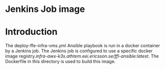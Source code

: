 # Jenkins Job image

# Introduction

The deploy-ffe-infra-vms.yml Ansible playbook is run in a docker container by a Jenkins job. The Jenkins job is configured to use a specific docker image registry._infra-awx-k3s.athtem.eei.ericsson.se/ffl-ansible:latest_.
The Dockerfile in this directory is used to build this image.
